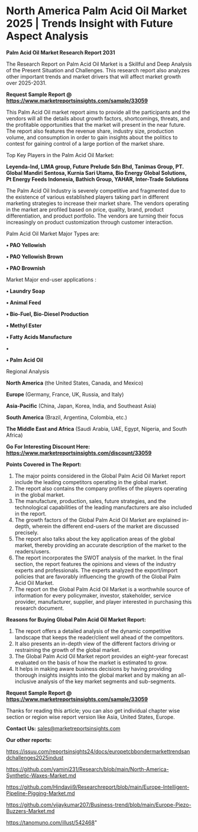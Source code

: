 # North America Palm Acid Oil Market 2025 | Trends Insight with Future Aspect Analysis

<strong>Palm Acid Oil Market Research Report 2031</strong>

The Research Report on Palm Acid Oil Market is a Skillful and Deep Analysis of the Present Situation and Challenges. This research report also analyzes other important trends and market drivers that will affect market growth over 2025-2031.

<strong>Request Sample Report @ <a href=https://www.marketreportsinsights.com/sample/33059>https://www.marketreportsinsights.com/sample/33059</a></strong>

This Palm Acid Oil market report aims to provide all the participants and the vendors will all the details about growth factors, shortcomings, threats, and the profitable opportunities that the market will present in the near future. The report also features the revenue share, industry size, production volume, and consumption in order to gain insights about the politics to contest for gaining control of a large portion of the market share.

Top Key Players in the Palm Acid Oil Market:

<strong>Leyenda-Ind, LIMA group, Future Prelude Sdn Bhd, Tanimas Group, PT. Global Mandiri Sentosa, Kurnia Sari Utama, Bio Energy Global Solutions, Pt Energy Feeds Indonesia, Bathich Group, YAHAR, Inter-Trade Solutions</strong>

The Palm Acid Oil Industry is severely competitive and fragmented due to the existence of various established players taking part in different marketing strategies to increase their market share. The vendors operating in the market are profiled based on price, quality, brand, product differentiation, and product portfolio. The vendors are turning their focus increasingly on product customization through customer interaction.

Palm Acid Oil Market Major Types are:

<strong>•  PAO Yellowish

•  PAO Yellowish Brown

•  PAO Brownish</strong>

Market Major end-user applications :

<strong>•  Laundry Soap

•  Animal Feed

•  Bio-Fuel, Bio-Diesel Production

•  Methyl Ester

•  Fatty Acids Manufacture

•  

•  Palm Acid Oil</strong>

Regional Analysis

</u><strong><b>North America</b></strong> (the United States, Canada, and Mexico)

<strong><b>Europe </b></strong>(Germany, France, UK, Russia, and Italy)

<strong><b>Asia-Pacific</b></strong> (China, Japan, Korea, India, and Southeast Asia)

<strong><b>South America</b></strong> (Brazil, Argentina, Colombia, etc.)

<strong><b>The Middle East and Africa</b></strong> (Saudi Arabia, UAE, Egypt, Nigeria, and South Africa)

<strong>Go For Interesting Discount Here: <a href=https://www.marketreportsinsights.com/discount/33059>https://www.marketreportsinsights.com/discount/33059</a></strong>

<strong>Points Covered in The Report:</strong>
<ol>
  <li>The major points considered in the Global Palm Acid Oil Market report include the leading competitors operating in the global market.</li>
  <li>The report also contains the company profiles of the players operating in the global market.</li>
  <li>The manufacture, production, sales, future strategies, and the technological capabilities of the leading manufacturers are also included in the report.</li>
  <li>The growth factors of the Global Palm Acid Oil Market are explained in-depth, wherein the different end-users of the market are discussed precisely.</li>
  <li>The report also talks about the key application areas of the global market, thereby providing an accurate description of the market to the readers/users.</li>
  <li>The report incorporates the SWOT analysis of the market. In the final section, the report features the opinions and views of the industry experts and professionals. The experts analyzed the export/import policies that are favorably influencing the growth of the Global Palm Acid Oil Market.</li>
  <li>The report on the Global Palm Acid Oil Market is a worthwhile source of information for every policymaker, investor, stakeholder, service provider, manufacturer, supplier, and player interested in purchasing this research document.</li>
</ol>
<strong>Reasons for Buying Global Palm Acid Oil Market Report:</strong>

<ol>
  <li>The report offers a detailed analysis of the dynamic competitive landscape that keeps the reader/client well ahead of the competitors.</li>
  <li>It also presents an in-depth view of the different factors driving or restraining the growth of the global market.</li>
  <li>The Global Palm Acid Oil Market report provides an eight-year forecast evaluated on the basis of how the market is estimated to grow.</li>
  <li>It helps in making aware business decisions by having providing thorough insights insights into the global market and by making an all-inclusive analysis of the key market segments and sub-segments.</li>
</ol>
<strong>Request Sample Report @ <a href=https://www.marketreportsinsights.com/sample/33059>https://www.marketreportsinsights.com/sample/33059</a></strong>


Thanks for reading this article; you can also get individual chapter wise section or region wise report version like Asia, United States, Europe.

<strong>Contact Us:</strong>
sales@marketreportsinsights.com

<strong>Our other reports:</strong>

<a href=https://issuu.com/reportsinsights24/docs/europetcbbondermarkettrendsandchallenges2025indust>https://issuu.com/reportsinsights24/docs/europetcbbondermarkettrendsandchallenges2025indust</a>

<a href=https://github.com/yamini231/Research/blob/main/North-America-Synthetic-Waxes-Market.md>https://github.com/yamini231/Research/blob/main/North-America-Synthetic-Waxes-Market.md</a>

<a href=https://github.com/Hindavii9/Researchreport/blob/main/Europe-Intelligent-Pipeline-Pigging-Market.md>https://github.com/Hindavii9/Researchreport/blob/main/Europe-Intelligent-Pipeline-Pigging-Market.md</a>

<a href=https://github.com/vijaykumar207/Business-trend/blob/main/Europe-Piezo-Buzzers-Market.md>https://github.com/vijaykumar207/Business-trend/blob/main/Europe-Piezo-Buzzers-Market.md</a>

<a href=https://tanomuno.com/illust/542468>https://tanomuno.com/illust/542468</a>"
